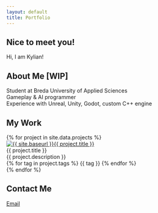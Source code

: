 ```yaml
---
layout: default
title: Portfolio
---
```


<div id="welcomeMessage">
  <h2>Nice to meet you!</h2>
  <p>Hi, I am Kylian!</p>
</div>

<div id="about">
  <h2>About Me [WIP]</h2>
  <p>
    Student at Breda University of Applied Sciences<br>
    Gameplay & AI programmer<br>
    Experience with Unreal, Unity, Godot, custom C++ engine
  </p>
</div>

<div id="work">
  <h2>My Work</h2>
  <div class="work-container">
    {% for project in site.data.projects %}
      <div class="work-block">
        <a href="{{ site.baseurl }}{{ project.link }}" target="_blank">
          <img src="{{ site.baseurl }}{{ project.image }}" alt="{{ site.baseurl }}{{ project.title }}">
        </a>
        <div class="work-content">
          <div class="work-title">{{ project.title }}</div>
          <div class="work-description">{{ project.description }}</div>
          <div class="work-tags">
            {% for tag in project.tags %}
              <span class="work-tag">{{ tag }}</span>
            {% endfor %}
          </div>
        </div>
      </div>
    {% endfor %}
  </div>
</div>


<div id="contact">
  <h2>Contact Me</h2>
  <a href="mailto:Kylianschuilenburg@live.nl" class="email-button">Email</a>
</div>
